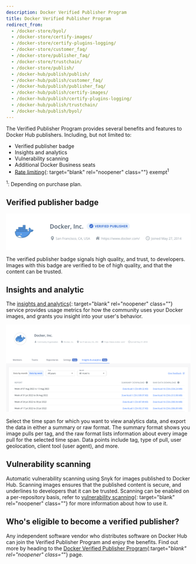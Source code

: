 ```yaml
---
description: Docker Verified Publisher Program
title: Docker Verified Publisher Program
redirect_from:
  - /docker-store/byol/
  - /docker-store/certify-images/
  - /docker-store/certify-plugins-logging/
  - /docker-store/customer_faq/
  - /docker-store/publisher_faq/
  - /docker-store/trustchain/
  - /docker-store/publish/
  - /docker-hub/publish/publish/
  - /docker-hub/publish/customer_faq/
  - /docker-hub/publish/publisher_faq/
  - /docker-hub/publish/certify-images/
  - /docker-hub/publish/certify-plugins-logging/
  - /docker-hub/publish/trustchain/
  - /docker-hub/publish/byol/
---
```


The Verified Publisher Program provides several benefits and features to Docker
Hub publishers. Including, but not limited to:

- Verified publisher badge
- Insights and analytics
- Vulnerability scanning
- Additional Docker Business seats
- [Rate limiting](/docker-hub/download-rate-limit/){: target="blank"
  rel="noopener" class=""} exempt<sup>1</sup>

<sup>1</sup>: Depending on purchase plan.

## Verified publisher badge

![Docker, Inc. org with a verified publisher badge](./images/verified-publisher-badge.png)

The verified publisher badge signals high quality, and trust, to developers.
Images with this badge are verified to be of high quality, and that the content
can be trusted.

## Insights and analytic

The [insights and analytics](/docker-hub/publish/insights-analytics){:
target="blank" rel="noopener" class=""} service provides usage metrics for how
the community uses your Docker images, and grants you insight into your user's
behavior.

![The insights and analytics tab on the Docker Hub website](./images/insights-and-analytics-tab.png)

Select the time span for which you want to view analytics data, and export the
data in either a summary or raw format. The summary format shows you image pulls
per tag, and the raw format lists information about every image pull for the
selected time span. Data points include tag, type of pull, user geolocation,
client tool (user agent), and more.

## Vulnerability scanning

Automatic vulnerability scanning using Snyk for images published to Docker Hub.
Scanning images ensures that the published content is secure, and underlines to
developers that it can be trusted. Scanning can be enabled on a per-repository
basis, refer to [vulnerability scanning](/docker-hub/vulnerability-scanning/){:
target="blank" rel="noopener" class=""} for more information about how to use
it.

## Who's eligible to become a verified publisher?

Any independent software vendor who distributes software on Docker Hub can join
the Verified Publisher Program and enjoy the benefits. Find out more by heading
to the
[Docker Verified Publisher Program](https://www.docker.com/partners/programs){:target="_blank"
rel="noopener" class="_"} page.
